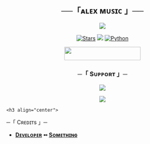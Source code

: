 
 <h2 align="center">   
    ──「ᴀʟᴇx ᴍᴜꜱɪᴄ 」──  
   </h2>  
 <p align="center">   
<img src="https://telegra.ph/file/d0fe6e8f4bdb90919276c.jpg">   
 </p> 
 
 <p align="center"> 
 <a href="https://github.com/ALEX665ES/ALEXA/stargazers"><img src="https://img.shields.io/github/stars/ALEX665ES/ALEXA?color=black&logo=github&logoColor=black&style=for-the-badge" alt="Stars" /></a> <a href="https://github.com/ALEX665ES/ALEXA/network/members"> <img src="https://img.shields.io/github/forks/ALEX665ES/ALEXA?color=black&logo=github&logoColor=black&style=for-the-badge" /></a> 
 <a href="https://www.python.org/"> <img src="https://img.shields.io/badge/Written%20in-Python-skyblue?style=for-the-badge&logo=python" alt="Python" /> </a> 
 </p> 
 
 <p align="center"><a href="https://heroku.com/deploy?template=https://github.com/ALEX665ES/ALEXA"> <img src="https://img.shields.io/badge/Deploy%20To%20Heroku-orange?style=for-the-badge&logo=heroku" width="200" height="35.45"/></a></p> 



   <h3 align="center"> 
     ─「 Sᴜᴩᴩᴏʀᴛ 」─ 
 </h3> 

  <p align="center"> 
 <a href="https://t.me/AryanStudyGroup"><img src="https://img.shields.io/badge/-Support%20Group-blue.svg?style=for-the-badge&logo=Telegram"></a> 
 </p> 
 <p align="center"> 
 <a href="https://telegram.me/ABOUTINNOCENT"><img src="https://img.shields.io/badge/-Support%20Channel-blue.svg?style=for-the-badge&logo=Telegram"></a> 
 </p> 

    <h3 align="center"> 
   ─「 Cʀᴇᴅɪᴛs 」─ 
 </h3> 

 - <b>[Dᴇᴠᴇʟᴏᴘᴇʀ](https://github.com/ALEX665ES)  ➻  [Sᴏᴍᴇᴛʜɪɴɢ](https://github.com/ALEX665ES/ALEXA) </b>


